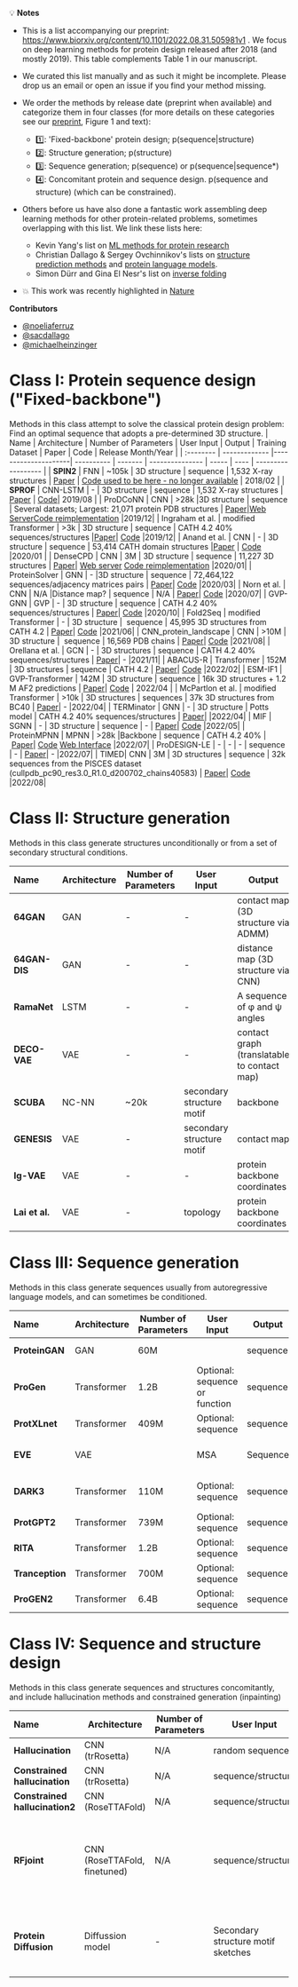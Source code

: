 
💡 **Notes**
- This is a list accompanying our preprint: https://www.biorxiv.org/content/10.1101/2022.08.31.505981v1 . We focus on deep learning methods for protein design released after 2018 (and mostly 2019). This table complements Table 1 in our manuscript.
- We curated this list manually and as such it might be incomplete. Please drop us an email or open an issue if you find your method missing.
- We order the methods by release date (preprint when available) and categorize them in four classes (for more details on these categories see our [preprint](https://www.biorxiv.org/content/10.1101/2022.08.31.505981v1), Figure 1 and text):
  * 1️⃣: 'Fixed-backbone' protein design; p(sequence|structure)
  * 2️⃣: Structure generation; p(structure)
  * 3️⃣: Sequence generation; p(sequence) or p(sequence|sequence*)
  * 4️⃣: Concomitant protein and sequence design. p(sequence and structure) (which can be constrained). 
- Others before us have also done a fantastic work assembling deep learning methods for other protein-related problems, sometimes overlapping with this list. We link these lists here:
  * Kevin Yang's list on [ML methods for protein research](https://github.com/yangkky/Machine-learning-for-proteins/blob/master/README.md)
  * Christian Dallago & Sergey Ovchinnikov's lists on [structure prediction methods](https://github.com/sacdallago/folding_tools) and [protein language models](https://github.com/sacdallago/folding_tools/blob/main/pLM.md).
  * Simon Dürr and Gina El Nesr's list on [inverse folding](https://github.com/duerrsimon/folding_tools/blob/main/inversefolding.md)
  
- 💥 This work was recently highlighted in [Nature](https://www.nature.com/articles/d41586-022-02947-7)

**Contributors**
- [@noeliaferruz](https://twitter.com/noeliaferruz)
- [@sacdallago](https://twitter.com/sacdallago)
- [@michaelheinzinger](https://twitter.com/michaelheinzinger)

# Class I: Protein sequence design ("Fixed-backbone")
Methods in this class attempt to solve the classical protein design problem: Find an optimal sequence that adopts a pre-determined 3D structure.
| Name      | Architecture | Number of Parameters | User Input | Output | Training Dataset | Paper | Code | Release Month/Year |
| :-------- | ------------- |---------------------| ---------- | ------- | --------------- | ----- | ---- | ------------------ | 
| **SPIN2** |  FNN | ~105k | 3D structure | sequence | 1,532 X-ray structures | [Paper](https://onlinelibrary.wiley.com/doi/10.1002/prot.25489) | [Code used to be here - no longer available](http://sparks-lab.org/service/) | 2018/02 | 
| **SPROF** |  CNN-LSTM | - | 3D structure | sequence | 1,532 X-ray structures | [Paper](https://pubs.acs.org/doi/full/10.1021/acs.jcim.9b00438) | [Code](https://github.com/biomed-AI/SPROF)| 2019/08 | 
| ProDCoNN | CNN | >28k |3D structure | sequence | Several datasets; Largest: 21,071 protein PDB structures | [Paper](https://onlinelibrary.wiley.com/doi/10.1002/prot.25868)|[Web Server](https://prodconn.stat.fsu.edu/)[Code reimplementation](https://github.com/wells-wood-research/timed-design)  |2019/12|
| Ingraham et al. | modified Transformer | >3k | 3D structure | sequence | CATH 4.2 40% sequences/structures |[Paper](https://www.mit.edu/~vgarg/GenerativeModelsForProteinDesign.pdf)| [Code](https://www.mit.edu/~vgarg/github.com/jingraham/neurips19-graph-protein-design) |2019/12|
| Anand et al. | CNN | - | 3D structure | sequence | 53,414  CATH domain structures  |[Paper](https://www.nature.com/articles/s41467-022-28313-9) | [Code](https://github.com/ProteinDesignLab/protein_seq_des)  |2020/01 |
| DenseCPD | CNN | 3M | 3D structure | sequence | 11,227 3D structures  | [Paper](https://pubs.acs.org/doi/10.1021/acs.jcim.0c00043)| [Web server](http://protein.org.cn/densecpd.html) [Code reimplementation](https://github.com/wells-wood-research/timed-design) |2020/01|
| ProteinSolver |   GNN | - |3D structure | sequence | 72,464,122 sequences/adjacency matrices pairs | [Paper](https://www.sciencedirect.com/science/article/pii/S2405471220303276?via%3Dihub)| [Code](https://github.com/ostrokach/proteinsolver) |2020/03|
| Norn et al. | CNN | N/A |Distance map? | sequence | N/A | [Paper](https://www.pnas.org/doi/10.1073/pnas.2017228118)| [Code](https://github.com/gjoni/trDesign) |2020/07|
| GVP-GNN | GVP | - | 3D structure | sequence | CATH 4.2 40% sequences/structures | [Paper](https://arxiv.org/pdf/2009.01411)| [Code](https://github.com/drorlab/gvp) |2020/10|
| Fold2Seq | modified Transformer  | - | 3D structure |  sequence | 45,995 3D structures from CATH 4.2 | [Paper](https://arxiv.org/abs/2106.13058)| [Code](https://github.com/IBM/fold2seq) |2021/06|
| CNN_protein_landscape | CNN  | >10M | 3D structure |  sequence | 16,569 PDB chains | [Paper](https://link.springer.com/article/10.1007/s10867-021-09593-6)| [Code](https://github.com/akulikova64/CNN_protein_landscape) |2021/08|
| Orellana et al. | GCN | - | 3D structures | sequence | CATH 4.2 40% sequences/structures | [Paper](https://www.biorxiv.org/content/10.1101/2021.09.06.459171v3)| - |2021/11|
| ABACUS-R | Transformer | 152M | 3D structures | sequence | CATH 4.2 | [Paper](https://www.nature.com/articles/s43588-022-00273-6)| [Code](https://codeocean.com/capsule/6949436/tree/v1)  |2022/02|
| ESM-IF1  | GVP-Transformer | 142M | 3D structure | sequence | 16k 3D structures + 1.2 M AF2 predictions | [Paper](https://www.biorxiv.org/content/10.1101/2022.04.10.487779v1.full.pdf)| [Code](https://github.com/facebookresearch/esm) | 2022/04 |
| McPartlon et al. | modified Transformer | >10k | 3D structures | sequences | 37k 3D structures from BC40 | [Paper](https://www.biorxiv.org/content/10.1101/2022.04.15.488492v1)| - |2022/04|
| TERMinator | GNN | - | 3D structure | Potts model | CATH 4.2 40% sequences/structures | [Paper](https://arxiv.org/abs/2204.13048)| |2022/04|
| MIF | SGNN | - | 3D structure | sequence | - | [Paper](https://www.biorxiv.org/content/10.1101/2022.05.25.493516v1)| [Code](https://github.com/microsoft/protein-sequence-models) |2022/05|
| ProteinMPNN | MPNN | >28k |Backbone | sequence | CATH 4.2 40% | [Paper](https://www.biorxiv.org/content/10.1101/2022.06.03.494563v1)| [Code](https://github.com/dauparas/ProteinMPNN) [Web Interface](https://github.com/dauparas/ProteinMPNN) |2022/07|
| ProDESIGN-LE | - | - | - | sequence | - | [Paper](https://www.biorxiv.org/content/10.1101/2022.06.25.497605v4)| - |2022/07|
| TIMED| CNN | 3M | 3D structures | sequence | 32k sequences from the PISCES dataset (cullpdb_pc90_res3.0_R1.0_d200702_chains40583) | [Paper](https://doi.org/10.5281/zenodo.6997495)| [Code](https://github.com/wells-wood-research/timed-design) |2022/08|


#  Class II: Structure generation
Methods in this class generate structures unconditionally or from a set of secondary structural conditions.

| Name      | Architecture | Number of Parameters | User Input | Output | Training Dataset | Paper | Code | Release Month/Year |
| :-------- | ------------- |---------------------| ---------- | ------- | --------------- | ----- | ---- | ------------------ | 
| **64GAN** |  GAN | - | - | contact map (3D structure via ADMM) | 427,659 contact maps | [Paper](https://papers.nips.cc/paper/2018/hash/afa299a4d1d8c52e75dd8a24c3ce534f-Abstract.html) |-|  2018/12| 
| **64GAN-DIS** | GAN | - | - | distance map (3D structure via CNN) | 800,000 distance maps | [Paper](https://openreview.net/forum?id=SJxnVL8YOV) |  | 2019/03| 
| **RamaNet** |  LSTM  | - | - | A sequence of φ and ψ angles | 607 helical structures | [Paper](https://f1000research.com/articles/9-298) | [Code](https://sarisabban.github.io/RamaNet/) | 19/06 | 
| **DECO-VAE** | VAE  | - | - | contact graph (translatable to contact map) | >650,000 contact graphs | [Paper](https://arxiv.org/abs/2004.07119) | - | 2020/04 | 
| **SCUBA** |  NC-NN | ~20k | secondary structure motif | backbone | 12,465  structures | [Paper](https://www.nature.com/articles/s41586-021-04383-5) | [Code](https://zenodo.org/record/4533424#.YwP3UPFBwqs) | | 
| **GENESIS** |  VAE | - | secondary structure motif | contact map | 40,726 backbones with remodeled loops | [Paper](https://openreview.net/pdf?id=DwN81YIXGQP) | - | 2022/04 | 
| **Ig-VAE** | VAE | - | - | protein backbone coordinates | 10,768 individual immunoglobulin domains | [Paper](https://journals.plos.org/ploscompbiol/article?id=10.1371/journal.pcbi.1010271) | [Code](https://github.com/ProteinDesignLab/IgVAE) | 2022/06| 
| **Lai et al.** | VAE | - | topology | protein backbone coordinates | CATH 4.2 40% sequences/structures | [Paper](https://www.biorxiv.org/content/10.1101/2022.07.09.499440) | Code release soon | 2022/07| 

# Class III: Sequence generation
Methods in this class generate sequences usually from autoregressive language models, and can sometimes be conditioned.

| Name      | Architecture | Number of Parameters | User Input | Output | Training Dataset | Paper | Code | Release Month/Year |
| :-------- | ------------- |---------------------| ---------- | ------- | --------------- | ----- | ---- | ------------------ | 
| **ProteinGAN** | GAN  | 60M |   | sequence |  16,706 MDH sequences | [Paper](https://www.nature.com/articles/s42256-021-00310-5) | [Code](https://github.com/Biomatter-Designs/ProteinGAN) | 2019/03 | 
| **ProGen** | Transformer  | 1.2B | Optional: sequence or function | sequence | 280M sequences | [Paper](https://www.biorxiv.org/content/10.1101/2020.03.07.982272v2) | [Code](https://github.com/salesforce/progen) | 2020/03 | 
| **ProtXLnet** |  Transformer |409M | Optional: sequence | sequence | UniRef100 | [Paper](https://ieeexplore.ieee.org/document/9477085) | [Code](https://huggingface.co/Rostlab/prot_xlnet) | 2020/07 | 
| **EVE** | VAE |  | MSA | Sequence | 3,219 MSAs extracted from UniRef100| [Paper](https://www.nature.com/articles/s41586-021-04043-8) | [Code](https://github.com/OATML-Markslab/EVE) | 2020/12 | 
| **DARK3** | Transformer  | 110M | Optional: sequence | sequence | 615,000 synthetic sequences | [Paper](https://www.biorxiv.org/content/10.1101/2022.01.27.478087v1.full) | - | 2022/01 | 
| **ProtGPT2** | Transformer | 739M | Optional: sequence | sequence | UniRef50 | [Paper](https://www.nature.com/articles/s41467-022-32007-7) | [Code](https://huggingface.co/nferruz/ProtGPT2) | 2022/03 | 
| **RITA** |  Transformer |  1.2B | Optional: sequence | sequence | UniRef100 | [Paper](https://arxiv.org/abs/2205.05789) | [Code](https://huggingface.co/lightonai/RITA_xl) | 2022/05 | 
| **Tranception** |  Transformer |  700M | Optional: sequence | sequence | UniRef100 | [Paper](https://proceedings.mlr.press/v162/notin22a.html) | [Code](https://github.com/OATML-Markslab/Tranception) | 2022/05 | 
| **ProGEN2** | Transformer  | 6.4B | Optional: sequence | sequence | Uniref90+BF30 | [Paper](https://arxiv.org/abs/2206.13517) | [Code](https://github.com/salesforce/progen) | 2022/06 |

# Class IV: Sequence and structure design
Methods in this class generate sequences and structures concomitantly, and include hallucination methods and constrained generation (inpainting)

| Name      | Architecture | Number of Parameters | User Input | Output | Training Dataset | Paper | Code | Release Month/Year |
| :-------- | ------------- |---------------------| ---------- | ------- | --------------- | ----- | ---- | ------------------ | 
| **Hallucination** | CNN (trRosetta)  | N/A | random sequence | sequence/structure | N/A | [Paper](https://www.nature.com/articles/s41586-021-04184-w) | [Code](https://github.com/gjoni/trDesign) | 2020/07 | 
| **Constrained hallucination** |  CNN (trRosetta) | N/A | sequence/structure | sequence/structure | N/A | [Paper](https://pubmed.ncbi.nlm.nih.gov/34547592/) | [Code](https://www.biorxiv.org/content/10.1101/2020.11.29.402743v1.full) | 2020/11 | 
| **Constrained hallucination2** |  CNN (RoseTTAFold) | N/A | sequence/structure | sequence/structure | N/A | [Paper](https://www.science.org/doi/full/10.1126/science.abn2100?af=R) | [Code](https://github.com/RosettaCommons/RFDesign) | 2021/11 | 
| **RFjoint** | CNN (RoseTTAFold, finetuned) | N/A | sequence/structure | sequence/structure | Finetuned with 25% PDB version 02/2020 + 75 % AF2 structures  | [Paper](https://www.science.org/doi/full/10.1126/science.abn2100?af=R) | [Code](https://github.com/RosettaCommons/RFDesign) | 2021/11 | 
| **Protein Diffusion** | Diffussion model  | - | Secondary structure motif sketches | sequence/structure | 53,414 3D structures (95% CATH 4.2 S95) | [Paper](https://arxiv.org/abs/2205.15019) | [Code](https://nanand2.github.io/proteins/) | 2022/05| 

